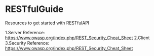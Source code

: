 # RESTfulGuide
Resources to get started with RESTfulAPI


1.Server
  Reference: https://www.owasp.org/index.php/REST_Security_Cheat_Sheet
2.Client
3.Security
  Reference: https://www.owasp.org/index.php/REST_Security_Cheat_Sheet
